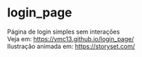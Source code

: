# login_page
 Página de login simples sem interações
 <br>
 Veja em: https://vmc13.github.io/login_page/
 <br>
 Ilustração animada em: https://storyset.com/

